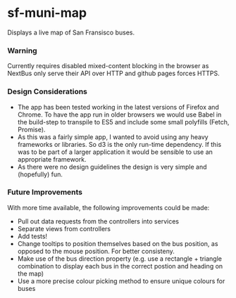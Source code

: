 # sf-muni-map

Displays a live map of San Fransisco buses.

### Warning
Currently requires disabled mixed-content blocking in the browser as NextBus only serve their API over HTTP and github pages forces HTTPS.

### Design Considerations
* The app has been tested working in the latest versions of Firefox and Chrome. To have the app run in older browsers we would use Babel in the build-step to transpile to ES5 and include some small polyfills (Fetch, Promise).
* As this was a fairly simple app, I wanted to avoid using any heavy frameworks or libraries. So d3 is the only run-time dependency. If this was to be part of a larger application it would be sensible to use an appropriate framework.
* As there were no design guidelines the design is very simple and (hopefully) fun.


### Future Improvements
With more time available, the following improvements could be made:
* Pull out data requests from the controllers into services
* Separate views from controllers
* Add tests!
* Change tooltips to position themselves based on the bus position, as opposed to the mouse position. For better consisteny.
* Make use of the bus direction property (e.g. use a rectangle + triangle combination to display each bus in the correct postion and heading on the map)
* Use a more precise colour picking method to ensure unique colours for buses
